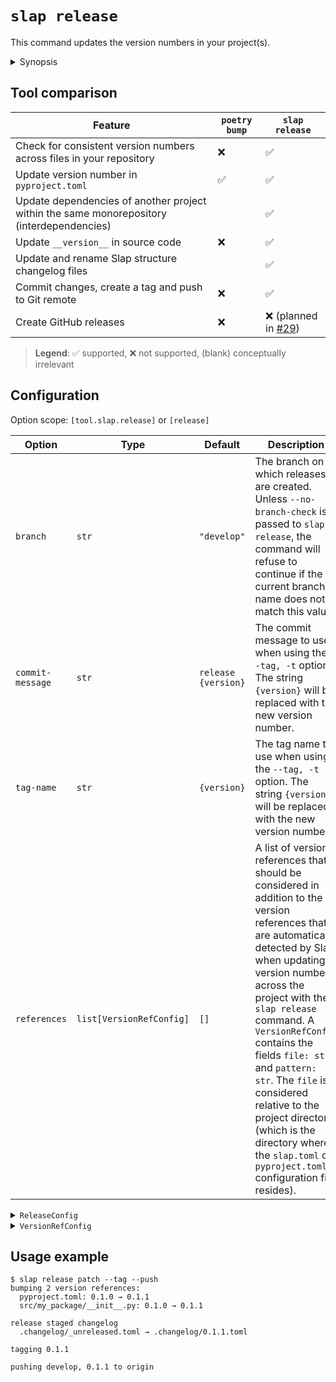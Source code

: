 # `slap release`

This command updates the version numbers in your project(s).

<details><summary>Synopsis</summary>
```
@shell slap release --help
```
</details>

## Tool comparison

| Feature | `poetry bump` | `slap release` |
| ------- | ------ | ---- |
| Check for consistent version numbers across files in your repository | ❌ | ✅ |
| Update version number in `pyproject.toml` | ✅ | ✅ |
| Update dependencies of another project within the same monorepository (interdependencies) | | ✅ |
| Update `__version__` in source code | ❌ | ✅ |
| Update and rename Slap structure changelog files | | ✅ |
| Commit changes, create a tag and push to Git remote | ❌ | ✅ |
| Create GitHub releases | ❌ | ❌ (planned in [#29](https://github.com/NiklasRosenstein/slap/issues/29)) |

> __Legend__: ✅ supported, ❌ not supported, (blank) conceptually irrelevant

## Configuration

Option scope: `[tool.slap.release]` or `[release]`

| Option | Type | Default | Description |
| ------ | ---- | ------- | ----------- |
| `branch` | `str` | `"develop"` | The branch on which releases are created. Unless `--no-branch-check` is passed to `slap release`, the command will refuse to continue if the current branch name does not match this value. |
| `commit-message` | `str` | `release {version}` | The commit message to use when using the `--tag, -t` option. The string `{version}` will be replaced with the new version number. |
| `tag-name` | `str` | `{version}` | The tag name to use when using the `--tag, -t` option. The string `{version}` will be replaced with the new version number. |
| `references` | `list[VersionRefConfig]` | `[]` | A list of version references that should be considered in addition to the version references that are automatically detected by Slap when updating version numbers across the project with the `slap release` command. A `VersionRefConfig` contains the fields `file: str` and `pattern: str`. The `file` is considered relative to the project directory (which is the directory where the `slap.toml` or `pyproject.toml` configuration file resides). |

<details><summary><code>ReleaseConfig</code></summary>

@pydoc slap.ext.application.release.ReleaseConfig

</details>

<details><summary><code>VersionRefConfig</code></summary>

@pydoc slap.ext.application.release.VersionRefConfig

</details>

## Usage example

```
$ slap release patch --tag --push
bumping 2 version references:
  pyproject.toml: 0.1.0 → 0.1.1
  src/my_package/__init__.py: 0.1.0 → 0.1.1

release staged changelog
  .changelog/_unreleased.toml → .changelog/0.1.1.toml

tagging 0.1.1

pushing develop, 0.1.1 to origin
```
